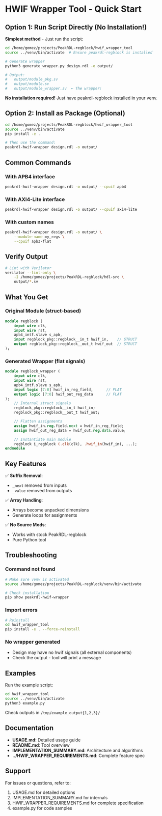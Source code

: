 # HWIF Wrapper Tool - Quick Start

## Option 1: Run Script Directly (No Installation!)

**Simplest method** - Just run the script:

```bash
cd /home/gomez/projects/PeakRDL-regblock/hwif_wrapper_tool
source ../venv/bin/activate  # Ensure peakrdl-regblock is installed

# Generate wrapper
python3 generate_wrapper.py design.rdl -o output/

# Output:
#   output/module_pkg.sv
#   output/module.sv
#   output/module_wrapper.sv  ← The wrapper!
```

**No installation required!** Just have peakrdl-regblock installed in your venv.

## Option 2: Install as Package (Optional)

```bash
cd /home/gomez/projects/PeakRDL-regblock/hwif_wrapper_tool
source ../venv/bin/activate
pip install -e .

# Then use the command:
peakrdl-hwif-wrapper design.rdl -o output/
```

## Common Commands

### With APB4 interface
```bash
peakrdl-hwif-wrapper design.rdl -o output/ --cpuif apb4
```

### With AXI4-Lite interface
```bash
peakrdl-hwif-wrapper design.rdl -o output/ --cpuif axi4-lite
```

### With custom names
```bash
peakrdl-hwif-wrapper design.rdl -o output/ \
    --module-name my_regs \
    --cpuif apb3-flat
```

## Verify Output

```bash
# Lint with Verilator
verilator --lint-only \
    -I /home/gomez/projects/PeakRDL-regblock/hdl-src \
    output/*.sv
```

## What You Get

### Original Module (struct-based)
```systemverilog
module regblock (
    input wire clk,
    input wire rst,
    apb4_intf.slave s_apb,
    input regblock_pkg::regblock__in_t hwif_in,    // STRUCT
    output regblock_pkg::regblock__out_t hwif_out  // STRUCT
);
```

### Generated Wrapper (flat signals)
```systemverilog
module regblock_wrapper (
    input wire clk,
    input wire rst,
    apb4_intf.slave s_apb,
    input logic [7:0] hwif_in_reg_field,      // FLAT
    output logic [7:0] hwif_out_reg_data      // FLAT
);
    // Internal struct signals
    regblock_pkg::regblock__in_t hwif_in;
    regblock_pkg::regblock__out_t hwif_out;

    // Flatten assignments
    assign hwif_in.reg.field.next = hwif_in_reg_field;
    assign hwif_out_reg_data = hwif_out.reg.data.value;

    // Instantiate main module
    regblock i_regblock (.clk(clk), .hwif_in(hwif_in), ...);
endmodule
```

## Key Features

✅ **Suffix Removal**:
- `_next` removed from inputs
- `_value` removed from outputs

✅ **Array Handling**:
- Arrays become unpacked dimensions
- Generate loops for assignments

✅ **No Source Mods**:
- Works with stock PeakRDL-regblock
- Pure Python tool

## Troubleshooting

### Command not found
```bash
# Make sure venv is activated
source /home/gomez/projects/PeakRDL-regblock/venv/bin/activate

# Check installation
pip show peakrdl-hwif-wrapper
```

### Import errors
```bash
# Reinstall
cd hwif_wrapper_tool
pip install -e . --force-reinstall
```

### No wrapper generated
- Design may have no hwif signals (all external components)
- Check the output - tool will print a message

## Examples

Run the example script:
```bash
cd hwif_wrapper_tool
source ../venv/bin/activate
python3 example.py
```

Check outputs in `/tmp/example_output{1,2,3}/`

## Documentation

- **USAGE.md**: Detailed usage guide
- **README.md**: Tool overview
- **IMPLEMENTATION_SUMMARY.md**: Architecture and algorithms
- **../HWIF_WRAPPER_REQUIREMENTS.md**: Complete feature spec

## Support

For issues or questions, refer to:
1. USAGE.md for detailed options
2. IMPLEMENTATION_SUMMARY.md for internals
3. HWIF_WRAPPER_REQUIREMENTS.md for complete specification
4. example.py for code samples
